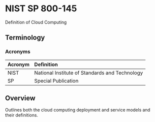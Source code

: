 # NIST SP 800-145

Definition of Cloud Computing

## Terminology

### Acronyms

| Acronym | Definition |
| :--- | :--- |
| NIST | National Institute of Standards and Technology |
| SP | Special Publication |

## Overview

Outlines both the cloud computing deployment and service models and their definitions.